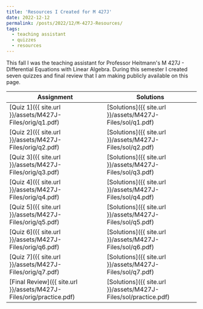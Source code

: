 ```yaml
---
title: 'Resources I Created for M 427J'
date: 2022-12-12
permalink: /posts/2022/12/M-427J-Resources/
tags:
  - teaching assistant
  - quizzes
  - resources
---
```



This fall I was the teaching assistant for Professor Heitmann's M 427J - Differential Equations with Linear Algebra. 
During this semester I created seven quizzes and final review that I am making publicly available on this page. 

|Assignment | Solutions |
| --- | --- |
| [Quiz 1]({{ site.url }}/assets/M427J-Files/orig/q1.pdf) | [Solutions]({{ site.url }}/assets/M427J-Files/sol/q1.pdf)  |
| [Quiz 2]({{ site.url }}/assets/M427J-Files/orig/q2.pdf) | [Solutions]({{ site.url }}/assets/M427J-Files/sol/q2.pdf)  |
| [Quiz 3]({{ site.url }}/assets/M427J-Files/orig/q3.pdf) | [Solutions]({{ site.url }}/assets/M427J-Files/sol/q3.pdf)  |
| [Quiz 4]({{ site.url }}/assets/M427J-Files/orig/q4.pdf) | [Solutions]({{ site.url }}/assets/M427J-Files/sol/q4.pdf)  |
| [Quiz 5]({{ site.url }}/assets/M427J-Files/orig/q5.pdf) | [Solutions]({{ site.url }}/assets/M427J-Files/sol/q5.pdf)  |
| [Quiz 6]({{ site.url }}/assets/M427J-Files/orig/q6.pdf) | [Solutions]({{ site.url }}/assets/M427J-Files/sol/q6.pdf)  |
| [Quiz 7]({{ site.url }}/assets/M427J-Files/orig/q7.pdf) | [Solutions]({{ site.url }}/assets/M427J-Files/sol/q7.pdf)  |
| [Final Review]({{ site.url }}/assets/M427J-Files/orig/practice.pdf) | [Solutions]({{ site.url }}/assets/M427J-Files/sol/practice.pdf)  |